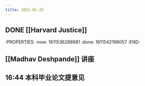 ```yaml
---
title: 2021-01-25
---
```


## DONE [[Harvard Justice]]
:PROPERTIES:
:now: 1611536288981
:done: 1611542199057
:END:
## [[Madhav Deshpande]] 讲座
## 16:44 本科毕业论文提意见
##
